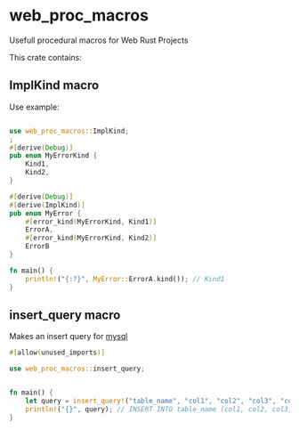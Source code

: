 # web_proc_macros
Usefull procedural macros for Web Rust Projects

This crate contains: 

## ImplKind macro
Use example: 
```rust 

use web_proc_macros::ImplKind;
;
#[derive(Debug)]
pub enum MyErrorKind {
    Kind1,
    Kind2,
}

#[derive(Debug)]
#[derive(ImplKind)]
pub enum MyError {
    #[error_kind(MyErrorKind, Kind1)]
    ErrorA,
    #[error_kind(MyErrorKind, Kind2)]
    ErrorB
}

fn main() {
    println!("{:?}", MyError::ErrorA.kind()); // Kind1
}

```

## insert_query macro
Makes an insert query for [mysql](https://crates.io/crates/mysql)

```rust 
#[allow(unused_imports)]

use web_proc_macros::insert_query;


fn main() {
    let query = insert_query!("table_name", "col1", "col2", "col3", "col4");
    println!("{}", query); // INSERT INTO table_name (col1, col2, col3, col4) VALUES (:col1, :col2, :col3, :col4)
}

```
